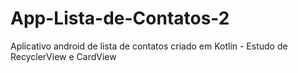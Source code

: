 # App-Lista-de-Contatos-2
Aplicativo android de lista de contatos criado em Kotlin - Estudo de RecyclerView e CardView
